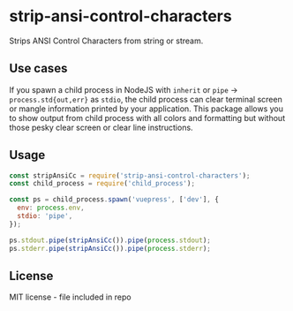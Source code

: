 # strip-ansi-control-characters
Strips ANSI Control Characters from string or stream.

## Use cases
If you spawn a child process in NodeJS with `inherit` or
`pipe` -> `process.std{out,err}` as `stdio`, the child process can clear
terminal screen or mangle information printed by your application.
This package allows you to show output from child process with all colors
and formatting but without those pesky clear screen or clear line
instructions.

## Usage
```js
const stripAnsiCc = require('strip-ansi-control-characters');
const child_process = require('child_process');

const ps = child_process.spawn('vuepress', ['dev'], {
  env: process.env,
  stdio: 'pipe',
});

ps.stdout.pipe(stripAnsiCc()).pipe(process.stdout);
ps.stderr.pipe(stripAnsiCc()).pipe(process.stderr);
``` 

## License
MIT license - file included in repo
